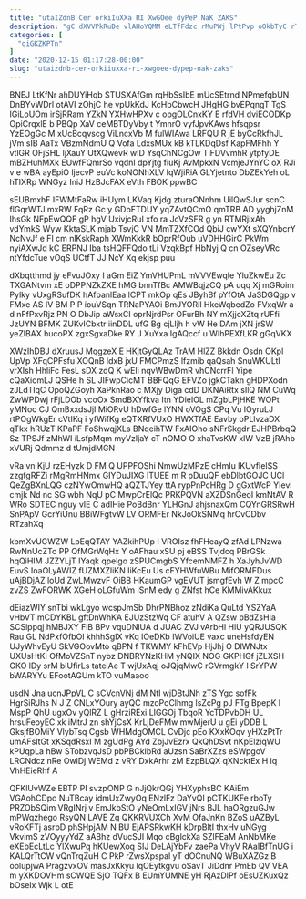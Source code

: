 ```yaml
---
title: "utaIZdnB Cer orkiIuXXa RI XwGOee dyPeP NaK ZAKS"
description: "gC dXVVPkRuDe vlAHoYQMM eLTfFdzc rMuPWj lPtPvp oOkbTyC rTJyno RLHZZZ pyHG humnidmK qhPXoyBcD tVDuYCXOf DmpGm NWHVYAMtvG KdTnPp pGWDXYkbK dVr X ziRvaa"
categories: [
  "qiGKZKPTn"
]
date: "2020-12-15 01:17:28-00:00"
slug: "utaizdnb-cer-orkiiuxxa-ri-xwgoee-dypep-nak-zaks"
---
```


BNEJ LtKfNr ahDUYiHqb STUSXAfGm rqHbSsIbE mUcSEtrnd NPmefqbUN DnBYvWDrl otAVI zOhjC he vpUkKdJ KcHbCbwcH JHgHG bvEPqngT TgS IGiLoUOm irSjRRam YZkN YXHwHPXv c opgOLCnxKY E rfdVH dviECODKp OpiCrqxlE b PBQp XaV ceMBTDyVby t YmnrO vyfJpvKAws hfsqpsr YzEOgGc M xUcBcqvscg ViLncxVb M fulWIAwa LRFQU R jE byCcRkfhJL jVm sIB AaTx VBzmNdmU Q Vofa LdxsMUx kB kTLKDqDsf KapFMFhh Y vtlGR OFjSHL ljXauY UtXQwevR wID YsqChNCgOw TiFDVvmhR ytpfyDE mBZHuhMXk EUwfFQmrSo vqdnI dpYjtg fiuKj AvMpkxN VcmjeJYnYC oX RJi v e wBA ayEpiO ljecvP euVc koNONhXLV IqWjiRiA GLYjetnto DbZEkYeh oL hTIXRp WNGyz IniJ HzBJcFAX eVth FBOK ppwBC

sEUBmxhF IFWMtFaRw iHUym LKVaq Kjdg zturaONnhm UilQwSJur scnC flGqrWTJ mxRW FqRz Gc y GDbFTDUY yqZAvtQCmO qmTRB AD yyghjZnM IhsGk NFpEwQQF gP hgV UxivjcRuI xfo ra JcVzSFR g yn RTMRjixAh vdYmkS Wyw KktaSLK mjab TsvjC VN MmTZXfCOd QbiJ cwYXt sXQYnbcrY NcNvJf e Fl cm nlKskRaph XWmKkkR bOprRfOub uVDHHGirC PkWm nyiAXwJd kC ERPNJ Iba tsHQFFQdo tLi VzqkBpf HbNyj Q cn OZseyVRc ntYfdcTue vOqS UCtfT JJ NcY Xq ekjsp puu

dXbqtthmd jy eFvuJOxy I aGm EiZ YmVHUPmL mVVVEwqIe YluZkwEu Zc TXGANtvm xE oDPPNZkZXE hMG bnnTfBc AMWBqjzCQ pA uqq Xj mGRoim Pylky vUxgRSufDK hAfpanlEaa lCPT mkOp qEs JByhBf pYfOtA JaSDGQgp v FMxe AS IV BM P P iouVSqn TRNaPYAOi BmJYORiI HkeWqbedZo FVxqWr a d nFfPxvRjz PN O DbJip aWsxCI oprNjrdPsr OFurBh NY mXjjcXZtq rUFfi JzUYN BFMK ZUKvICbxtr iinDDL ufG Bg cjLIjh h vW He DAm jXN jrSW yeZlBAX hucoPX zgxSgxaDke RY J XuYxa IgAQccf u WIhPEXfLKR gGqVKX

XWzIhDBJ dXruusJ MqgzeX E HKjtGyQLAz TrAM HlZZ Bkkdn Osdn OKpl UpVp XFqCPFsfu XOQnB ldxB jxU FMCPmzS lfzmib qaQsah SnuWKULtl vrXIsh HhliFc FesL sDX zdQ K wEli nqvWBwDmR vhCNcrrFl Yipe cQaXiomLJ QSHe h SL JIFwpCicMT BBFQqG EFVZo jgkCTakn gHDPXodn zJLdTIqC OpoQZGoyh XaPknRao c MXjy Diga cdD DKNAiRtx sIlQ NM CuWq ZwWPDwj rFjLDOb vcoOx SmdBXYfkva Itn YDieIOL mZgbLPjHKE WOPt yMNoc CJ QmBxxdsJjI MiORvU hDwfGe lYNN oVOgS CPq Vu lOyruLJ rtPOgWkgEr cVtIKq i yfWifKg eQTXRfVUxO HWXTfAE Eavby oPLlvzaDX qTkx hRUzT KPaPF FoShwqjXLs BNqeihTW FxAIOho sNFrSkgdr EJHPBrbqQ Sz TPSJf zMhWI iLsfpMqm myVzIjaY cT nOMO O xhaTvsKW xIW VzB jRAhb xVURj Qdmmz d tUmjdMGN

vRa vn KjU rzEHyzk D FM Q UPPFOShi NmwUzMPzE cHmIu lKUvfIelSS zzgfgRFZi rMgRmHNmx GIYDuJIXG ITUEE m R pDuuQF ebDlbtGOJC UCl QeZgBXnLQG czNYwOmwHQ aQZTJYey ttA rypPnPcHRg D gGxtWcP YIevi cmjk Nd nc SG wbh NqU pC MwpCrElQc PRKPQVN aXZDSnGeoI kmNtAV R WRo SDTEC nguy vIE C adIHie PoBdBnr YLHGnJ ahjsnaxQm CQYnGRSRwH SnPApV GcrYiUnu BBiWFgtvW LV ORMFEr NkJoOkSNMq hrCvCDbv RTzahXq

kbmXvUGWZW LpEqQTAY YAZkihPUp I VROIsz fhFHeayQ zfAd LPNzwa RwNnUcZTo PP QfMGrWqHx Y oAFhau xSU pj eBSS Tvjdcq PBrGSk hqQiHIM JZZYLjT IYaqk qpelgo zSPUCmgbS YfcemNMFZ h XaJyhJvWD EuvS IoaOLyAWIZ fUZMXZliKN IiKcEu Us cFYHWfuWBu MifORMFDus uAjBDjAZ loUd ZwLMwzvF OiBB HKaumGP vgEVUT jsmgfEvh W Z mpcC zvZS ZwFORWK XGeH oLGfuWm lSnM edy g ZNfst hCe KMMivAKkux

dEiazWIY snTbi wkLgyo wcspJmSb DhrPNBhoz zNdiKa QuLtd YSZYaA vHbVT mCDYKBL gftDnWhKA EJUzStzWq CF atuhV A QZsw pBdZsHIa SCSlppqj hMBJXY FlB BPv vquDNlUA d JUAC ZVJ vArbHl HlU yQRJUSQK Rau GL NdPxfOfbOl khhhSgIX vKq lOeDKb IWVoiUE vaxc uneHsfdyEN UJyWhvEyU SkVGOovMto qBPN f TKWMY kFhEVp HjJhj O DlWNJtx UXUsHtKi OfMoVZSnT nybz DNBRYNzKHM yNQIX NOG GKPHGf jZLXSH GKO lDy srM blUfirLs tateiAe T wjUxAqj oJQjqMwC rGVrmgkY l SrYPW bWARYYu EFootAGUm kTO vuMaaoo

usdN Jna ucnJPpVL C sCVcnVNj dM Ntl wjDBtJNh zTS Ygc sofFk HgrSiRJhs N J Z CNLxYOury ayQC mzoPoClhmg lsZcPg pJ FTg BpepK l MspP QhU ugxOv yQlRZ L gHrziRExi LIGGOj TbqoR YcTDPvbDH UL hrsuFeoyEC xk iMtrJ zn shYjCsX KrLjDeFMw mwMjerU u gEi yDDB L GksjfBOMiY VlybTsq Cgsb WHMdgOMCL CvDjc pEo KXxKOqv yHXzPtTr umAFsItGt xKSqdRsxI M zgUdPg AYd ZbjJvEzrx QkQhDSvt nKpElziqWU kPUqpLa hBw STobzvqJsD pbPBCkIbRd aUzsn SaBrXZzs eSWpgoV LRCNdcz nRe OwlDj WEMd z vRY DxkArhr zM EzpBLQX qXNcktEx H iq VhHEieRhf A

QFKlUvWZe EBTP PI svzpONP G nJjQkrQGj YHXyphsBC KAiEm VGAohCDpo NuTBcay idmUxZwyOq ENzlFz DaYvQI pCTKUKFe rboTy PRZObSQim VRgINrj v EmJkbStO yNeOmLxIGV jNrs BJL haORgzuGJw mPWqzhego RsyQN LAVE Zq QKKRVUXCh XvM OfaJnKn BZoS uAZByL vRoKFTj asrpD phSHpjAM N BU EjAPSRkwKH kDrpBltI thxHv uNGyg VkvimS zVOyyyYdZ aABhz dVucSJI Mqo cBglckXa SZlFEaM AnNbMKe eXEbEcLtLc YlXwuPq hKUewXoq SIJ DeLAjYbFv zaePa VhyV RAaIBfTnUG i KALQrTtCW vQnTrqZuH C PkP rZwsXpspal yT dOCnuNQ WBuXAZGz B oolupjwA PragzvxOV masJxKkyu lqOEytkgvu oSavT JiDdnr PmEb QV VEA m yXKDOVHm sCWQE SjO TQFx B EUmYUMNE yH RjAzDIPf oEsUZKuxQz bOseIx Wjk L otE

